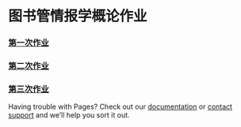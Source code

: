 # 图书管情报学概论作业

### [第一次作业](https://wxyzpzn.github.io/4.html)
### [第二次作业](https://wxyzpzn.github.io/4.html)
### [第三次作业](https://wxyzpzn.github.io/4.html)














Having trouble with Pages? Check out our [documentation](https://help.github.com/categories/github-pages-basics/) or [contact support](https://github.com/contact) and we’ll help you sort it out.
